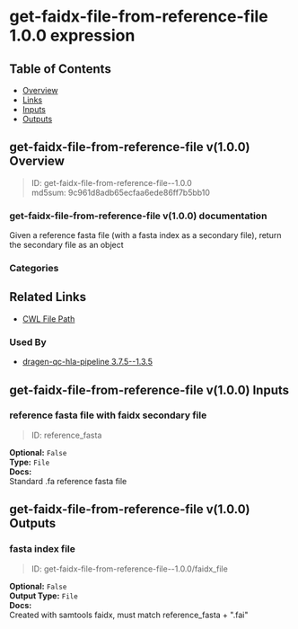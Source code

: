 
get-faidx-file-from-reference-file 1.0.0 expression
===================================================

## Table of Contents
  
- [Overview](#get-faidx-file-from-reference-file-v100-overview)  
- [Links](#related-links)  
- [Inputs](#get-faidx-file-from-reference-file-v100-inputs)  
- [Outputs](#get-faidx-file-from-reference-file-v100-outputs)  


## get-faidx-file-from-reference-file v(1.0.0) Overview



  
> ID: get-faidx-file-from-reference-file--1.0.0  
> md5sum: 9c961d8adb65ecfaa6ede86ff7b5bb10

### get-faidx-file-from-reference-file v(1.0.0) documentation
  
Given a reference fasta file (with a fasta index as a secondary file),
return the secondary file as an object

### Categories
  


## Related Links
  
- [CWL File Path](../../../../../../expressions/get-faidx-file-from-reference-file/1.0.0/get-faidx-file-from-reference-file__1.0.0.cwl)  


### Used By
  
- [dragen-qc-hla-pipeline 3.7.5--1.3.5](../../../workflows/dragen-qc-hla-pipeline/3.7.5--1.3.5/dragen-qc-hla-pipeline__3.7.5--1.3.5.md)  

  


## get-faidx-file-from-reference-file v(1.0.0) Inputs

### reference fasta file with faidx secondary file



  
> ID: reference_fasta
  
**Optional:** `False`  
**Type:** `File`  
**Docs:**  
Standard .fa reference fasta file

  


## get-faidx-file-from-reference-file v(1.0.0) Outputs

### fasta index file



  
> ID: get-faidx-file-from-reference-file--1.0.0/faidx_file  

  
**Optional:** `False`  
**Output Type:** `File`  
**Docs:**  
Created with samtools faidx, must match reference_fasta + ".fai"
  

  

